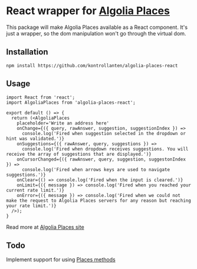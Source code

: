 # React wrapper for [Algolia Places](https://github.com/algolia/places)

This package will make Algolia Places available as a React component. It's just a wrapper, so the dom manipulation won't go through the virtual dom.

## Installation
```
npm install https://github.com/kontrollanten/algolia-places-react
```

## Usage
```
import React from 'react';
import AlgoliaPlaces from 'algolia-places-react';

export default () => {
  return (<AlgoliaPlaces
    placeholder='Write an address here'
    onChange={({ query, rawAnswer, suggestion, suggestionIndex }) => 
      console.log('Fired when suggestion selected in the dropdown or hint was validated.')}
    onSuggestions={({ rawAnswer, query, suggestions }) => 
      console.log('Fired when dropdown receives suggestions. You will receive the array of suggestions that are displayed.')}
    onCursorChanged={({ rawAnswer, query, suggestion, suggestonIndex }) => 
      console.log('Fired when arrows keys are used to navigate suggestions.')}
    onClear={() => console.log('Fired when the input is cleared.')}
    onLimit={({ message }) => console.log('Fired when you reached your current rate limit.')}
    onError={({ message }) => console.log('Fired when we could not make the request to Algolia Places servers for any reason but reaching your rate limit.')}
  />);  
}
```

Read more at [Algolia Places site](https://community.algolia.com/places/documentation.html)

## Todo
Implement support for using [Places methods](https://community.algolia.com/places/documentation.html#methods)
